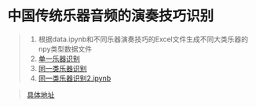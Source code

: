 # 中国传统乐器音频的演奏技巧识别

> 1. 根据data.ipynb和不同乐器演奏技巧的Excel文件生成不同大类乐器的npy类型数据文件
> 2. [单一乐器识别](单一乐器识别.ipynb)
> 3. [同一类乐器识别](同一类乐器识别.ipynb)
> 4. [同一类乐器识别2.ipynb](同一类乐器识别2.ipynb)

> [具体地址](https://github.com/jinzhaochaliang/Chinese-Musical-Instruments-Classification/tree/master/work2)

